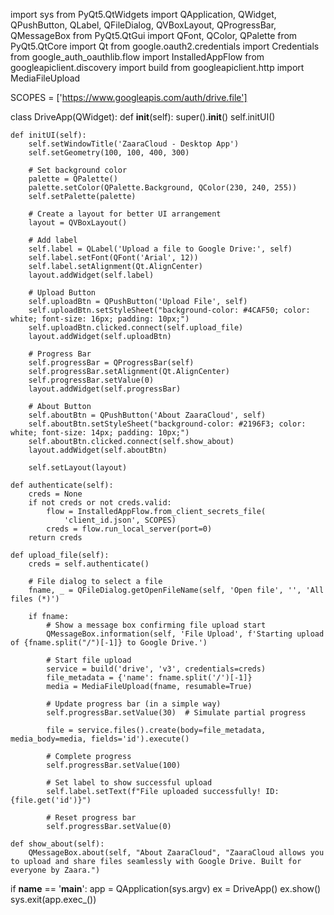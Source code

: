 import sys
from PyQt5.QtWidgets import QApplication, QWidget, QPushButton, QLabel, QFileDialog, QVBoxLayout, QProgressBar, QMessageBox
from PyQt5.QtGui import QFont, QColor, QPalette
from PyQt5.QtCore import Qt
from google.oauth2.credentials import Credentials
from google_auth_oauthlib.flow import InstalledAppFlow
from googleapiclient.discovery import build
from googleapiclient.http import MediaFileUpload

SCOPES = ['https://www.googleapis.com/auth/drive.file']

class DriveApp(QWidget):
    def __init__(self):
        super().__init__()
        self.initUI()

    def initUI(self):
        self.setWindowTitle('ZaaraCloud - Desktop App')
        self.setGeometry(100, 100, 400, 300)
        
        # Set background color
        palette = QPalette()
        palette.setColor(QPalette.Background, QColor(230, 240, 255))
        self.setPalette(palette)

        # Create a layout for better UI arrangement
        layout = QVBoxLayout()

        # Add label
        self.label = QLabel('Upload a file to Google Drive:', self)
        self.label.setFont(QFont('Arial', 12))
        self.label.setAlignment(Qt.AlignCenter)
        layout.addWidget(self.label)

        # Upload Button
        self.uploadBtn = QPushButton('Upload File', self)
        self.uploadBtn.setStyleSheet("background-color: #4CAF50; color: white; font-size: 16px; padding: 10px;")
        self.uploadBtn.clicked.connect(self.upload_file)
        layout.addWidget(self.uploadBtn)

        # Progress Bar
        self.progressBar = QProgressBar(self)
        self.progressBar.setAlignment(Qt.AlignCenter)
        self.progressBar.setValue(0)
        layout.addWidget(self.progressBar)

        # About Button
        self.aboutBtn = QPushButton('About ZaaraCloud', self)
        self.aboutBtn.setStyleSheet("background-color: #2196F3; color: white; font-size: 14px; padding: 10px;")
        self.aboutBtn.clicked.connect(self.show_about)
        layout.addWidget(self.aboutBtn)

        self.setLayout(layout)

    def authenticate(self):
        creds = None
        if not creds or not creds.valid:
            flow = InstalledAppFlow.from_client_secrets_file(
                'client_id.json', SCOPES)  
            creds = flow.run_local_server(port=0)
        return creds

    def upload_file(self):
        creds = self.authenticate()

        # File dialog to select a file
        fname, _ = QFileDialog.getOpenFileName(self, 'Open file', '', 'All files (*)')

        if fname:
            # Show a message box confirming file upload start
            QMessageBox.information(self, 'File Upload', f'Starting upload of {fname.split("/")[-1]} to Google Drive.')

            # Start file upload
            service = build('drive', 'v3', credentials=creds)
            file_metadata = {'name': fname.split('/')[-1]}
            media = MediaFileUpload(fname, resumable=True)

            # Update progress bar (in a simple way)
            self.progressBar.setValue(30)  # Simulate partial progress

            file = service.files().create(body=file_metadata, media_body=media, fields='id').execute()

            # Complete progress
            self.progressBar.setValue(100)

            # Set label to show successful upload
            self.label.setText(f"File uploaded successfully! ID: {file.get('id')}")

            # Reset progress bar
            self.progressBar.setValue(0)

    def show_about(self):
        QMessageBox.about(self, "About ZaaraCloud", "ZaaraCloud allows you to upload and share files seamlessly with Google Drive. Built for everyone by Zaara.")

if __name__ == '__main__':
    app = QApplication(sys.argv)
    ex = DriveApp()
    ex.show()
    sys.exit(app.exec_())

